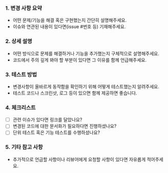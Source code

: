 ### 1. 변경 사항 요약

- 어떤 문제/기능을 해결 혹은 구현했는지 간단히 설명해주세요.
- 이슈와 연관된 내용이 있다면(issue #번호 등) 기재해주세요.

### 2. 상세 설명

- 어떤 방식으로 문제를 해결하거나 기능을 추가했는지 구체적으로 설명해주세요.
- 코드에서 주의 깊게 봐야 할 부분이 있다면 그 이유를 함께 언급해주세요.

### 3. 테스트 방법

- 변경사항이 올바르게 동작함을 확인하기 위해 어떻게 테스트했는지 알려주세요.
- 테스트 코드나 스크린샷, 로그 등이 있으면 함께 제공하면 좋습니다.

### 4. 체크리스트

- [ ] 관련 이슈가 있다면 링크를 달았나요?
- [ ] 변경된 코드에 대한 문서화가 필요하다면 진행하셨나요?
- [ ] 단위 테스트 혹은 기능 테스트를 수행하셨나요?

### 5. 기타 참고 사항

- 추가적으로 언급할 사항이나 리뷰어에게 요청할 사항이 있다면 자유롭게 적어주세요.
